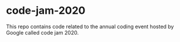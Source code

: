 # code-jam-2020
This repo contains code related to the annual coding event hosted by Google called code jam 2020.
